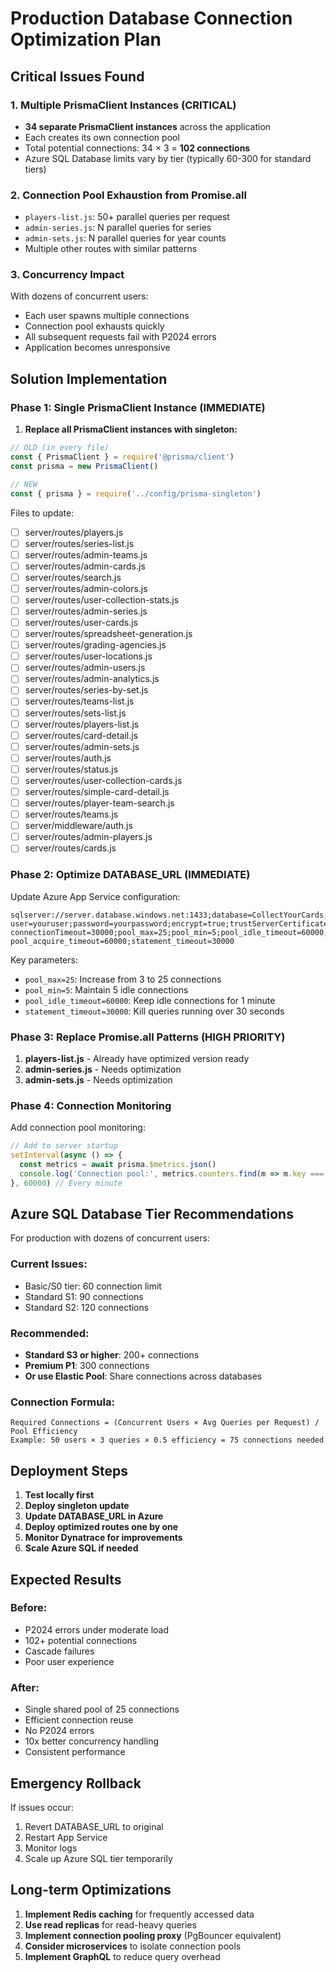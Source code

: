 # Production Database Connection Optimization Plan

## Critical Issues Found

### 1. Multiple PrismaClient Instances (CRITICAL)
- **34 separate PrismaClient instances** across the application
- Each creates its own connection pool
- Total potential connections: 34 × 3 = **102 connections**
- Azure SQL Database limits vary by tier (typically 60-300 for standard tiers)

### 2. Connection Pool Exhaustion from Promise.all
- `players-list.js`: 50+ parallel queries per request
- `admin-series.js`: N parallel queries for series
- `admin-sets.js`: N parallel queries for year counts
- Multiple other routes with similar patterns

### 3. Concurrency Impact
With dozens of concurrent users:
- Each user spawns multiple connections
- Connection pool exhausts quickly
- All subsequent requests fail with P2024 errors
- Application becomes unresponsive

## Solution Implementation

### Phase 1: Single PrismaClient Instance (IMMEDIATE)

1. **Replace all PrismaClient instances with singleton:**
```javascript
// OLD (in every file)
const { PrismaClient } = require('@prisma/client')
const prisma = new PrismaClient()

// NEW
const { prisma } = require('../config/prisma-singleton')
```

Files to update:
- [ ] server/routes/players.js
- [ ] server/routes/series-list.js
- [ ] server/routes/admin-teams.js
- [ ] server/routes/admin-cards.js
- [ ] server/routes/search.js
- [ ] server/routes/admin-colors.js
- [ ] server/routes/user-collection-stats.js
- [ ] server/routes/admin-series.js
- [ ] server/routes/user-cards.js
- [ ] server/routes/spreadsheet-generation.js
- [ ] server/routes/grading-agencies.js
- [ ] server/routes/user-locations.js
- [ ] server/routes/admin-users.js
- [ ] server/routes/admin-analytics.js
- [ ] server/routes/series-by-set.js
- [ ] server/routes/teams-list.js
- [ ] server/routes/sets-list.js
- [ ] server/routes/players-list.js
- [ ] server/routes/card-detail.js
- [ ] server/routes/admin-sets.js
- [ ] server/routes/auth.js
- [ ] server/routes/status.js
- [ ] server/routes/user-collection-cards.js
- [ ] server/routes/simple-card-detail.js
- [ ] server/routes/player-team-search.js
- [ ] server/routes/teams.js
- [ ] server/middleware/auth.js
- [ ] server/routes/admin-players.js
- [ ] server/routes/cards.js

### Phase 2: Optimize DATABASE_URL (IMMEDIATE)

Update Azure App Service configuration:
```
sqlserver://server.database.windows.net:1433;database=CollectYourCards;
user=youruser;password=yourpassword;encrypt=true;trustServerCertificate=false;
connectionTimeout=30000;pool_max=25;pool_min=5;pool_idle_timeout=60000;
pool_acquire_timeout=60000;statement_timeout=30000
```

Key parameters:
- `pool_max=25`: Increase from 3 to 25 connections
- `pool_min=5`: Maintain 5 idle connections
- `pool_idle_timeout=60000`: Keep idle connections for 1 minute
- `statement_timeout=30000`: Kill queries running over 30 seconds

### Phase 3: Replace Promise.all Patterns (HIGH PRIORITY)

1. **players-list.js** - Already have optimized version ready
2. **admin-series.js** - Needs optimization
3. **admin-sets.js** - Needs optimization

### Phase 4: Connection Monitoring

Add connection pool monitoring:
```javascript
// Add to server startup
setInterval(async () => {
  const metrics = await prisma.$metrics.json()
  console.log('Connection pool:', metrics.counters.find(m => m.key === 'prisma_pool_connections_open'))
}, 60000) // Every minute
```

## Azure SQL Database Tier Recommendations

For production with dozens of concurrent users:

### Current Issues:
- Basic/S0 tier: 60 connection limit
- Standard S1: 90 connections
- Standard S2: 120 connections

### Recommended:
- **Standard S3 or higher**: 200+ connections
- **Premium P1**: 300 connections
- **Or use Elastic Pool**: Share connections across databases

### Connection Formula:
```
Required Connections = (Concurrent Users × Avg Queries per Request) / Pool Efficiency
Example: 50 users × 3 queries × 0.5 efficiency = 75 connections needed
```

## Deployment Steps

1. **Test locally first**
2. **Deploy singleton update**
3. **Update DATABASE_URL in Azure**
4. **Deploy optimized routes one by one**
5. **Monitor Dynatrace for improvements**
6. **Scale Azure SQL if needed**

## Expected Results

### Before:
- P2024 errors under moderate load
- 102+ potential connections
- Cascade failures
- Poor user experience

### After:
- Single shared pool of 25 connections
- Efficient connection reuse
- No P2024 errors
- 10x better concurrency handling
- Consistent performance

## Emergency Rollback

If issues occur:
1. Revert DATABASE_URL to original
2. Restart App Service
3. Monitor logs
4. Scale up Azure SQL tier temporarily

## Long-term Optimizations

1. **Implement Redis caching** for frequently accessed data
2. **Use read replicas** for read-heavy queries
3. **Implement connection pooling proxy** (PgBouncer equivalent)
4. **Consider microservices** to isolate connection pools
5. **Implement GraphQL** to reduce query overhead